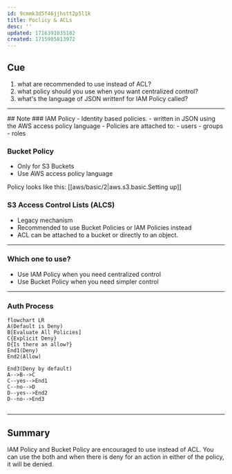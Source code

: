 ```yaml
---
id: 9cmmk3d5f46jjhstt2p5l1k
title: Poclicy & ACLs
desc: ''
updated: 1716391035182
created: 1715905813972
---
```



## Cue
1. what are recommended to use instead of ACL?
2. what policy should you use when you want centralized control?
3. what's the language of JSON writtenf for IAM Policy called?
<hr />
## Note
### IAM Policy
- Identity based policies.
- written in JSON using the AWS access policy language
- Policies are attached to:
    - users
    - groups
    - roles

### Bucket Policy
- Only for S3 Buckets
- Use AWS access policy language

Policy looks like this: [[aws/basic/2|aws.s3.basic.Setting up]]

### S3 Access Control Lists (ALCS)
- Legacy mechanism
- Recommended to use Bucket Policies or IAM Policies instead
- ACL can be attached to a bucket or directly to an object.

<hr>

### Which one to use?
- Use IAM Policy when you need centralized control
- Use Bucket Policy when you need simpler control

<hr>

### Auth Process
```mermaid
flowchart LR
A(Default is Deny)
B[Evaluate All Policies]
C{Explicit Deny}
D{Is there an allow?}
End1(Deny)
End2(Allow)

End3(Deny by default)
A-->B-->C
C--yes-->End1
C--no-->D
D--yes-->End2
D--no-->End3


```

<hr />

## Summary
IAM Policy and Bucket Policy are encouraged to use instead of ACL. You can use the both and when there is deny for an action in either of the policy, it will be denied.